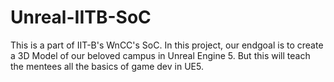 # Unreal-IITB-SoC
This is a part of IIT-B's WnCC's SoC. In this project, our endgoal is to create a 3D Model of our beloved campus in Unreal Engine 5. But this will teach the mentees all the basics of game dev in UE5.
